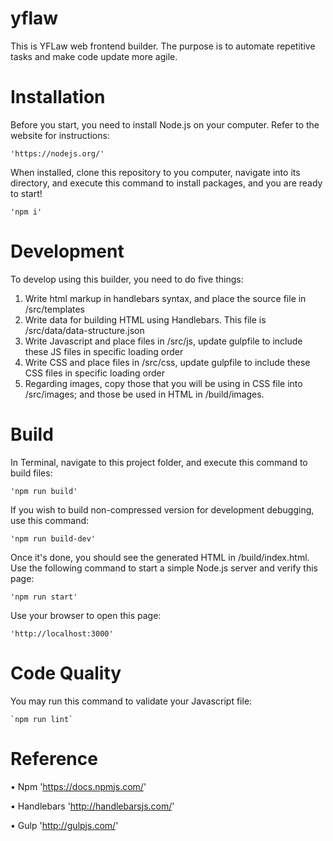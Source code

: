 # yflaw

This is YFLaw web frontend builder. The purpose is to automate repetitive tasks and make code update more agile.

Installation
=================
Before you start, you need to install Node.js on your computer. Refer to the website for instructions:

    'https://nodejs.org/'

When installed, clone this repository to you computer, navigate into its directory, and execute this command to install packages, and you are ready to start!

    'npm i'


Development
=================
To develop using this builder, you need to do five things:

1. Write html markup in handlebars syntax, and place the source file in /src/templates
2. Write data for building HTML using Handlebars. This file is /src/data/data-structure.json
3. Write Javascript and place files in /src/js, update gulpfile to include these JS files in specific loading order
4. Write CSS and place files in /src/css, update gulpfile to include these CSS files in specific loading order
5. Regarding images, copy those that you will be using in CSS file into /src/images; and those be used in HTML in /build/images.

Build
=================
In Terminal, navigate to this project folder, and execute this command to build files: 

    'npm run build'

If you wish to build non-compressed version for development debugging, use this command:

    'npm run build-dev'

Once it's done, you should see the generated HTML in /build/index.html. Use the following command to start a simple Node.js server and verify this page:

    'npm run start'

Use your browser to open this page:

    'http://localhost:3000'


Code Quality
=================
You may run this command to validate your Javascript file:

    `npm run lint`

Reference
=================
• Npm
  'https://docs.npmjs.com/'

• Handlebars
  'http://handlebarsjs.com/'

• Gulp
  'http://gulpjs.com/'
